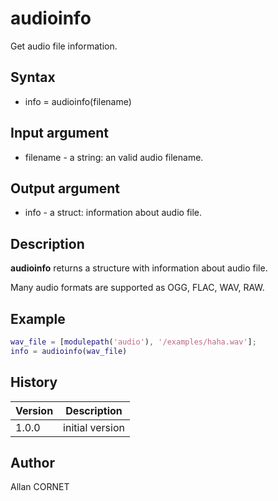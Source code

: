 

# audioinfo

Get audio file information.

## Syntax

- info = audioinfo(filename)

## Input argument

 - filename - a string: an valid audio filename.

## Output argument

 - info - a struct: information about audio file.

## Description


  <p><b>audioinfo</b> returns a structure with information about audio file.</p>
  <p>Many audio formats are supported as OGG, FLAC, WAV, RAW.</p>


## Example

```matlab
wav_file = [modulepath('audio'), '/examples/haha.wav'];
info = audioinfo(wav_file)
```

## History

|Version|Description|
|------|------|
|1.0.0|initial version|


## Author

Allan CORNET



